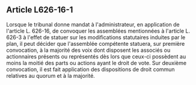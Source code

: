 Article L626-16-1
----
Lorsque le tribunal donne mandat à l'administrateur, en application de l'article
L. 626-16, de convoquer les assemblées mentionnées à l'article L. 626-3 à
l'effet de statuer sur les modifications statutaires induites par le plan, il
peut décider que l'assemblée compétente statuera, sur première convocation, à la
majorité des voix dont disposent les associés ou actionnaires présents ou
représentés dès lors que ceux-ci possèdent au moins la moitié des parts ou
actions ayant le droit de vote. Sur deuxième convocation, il est fait
application des dispositions de droit commun relatives au quorum et à la
majorité.
